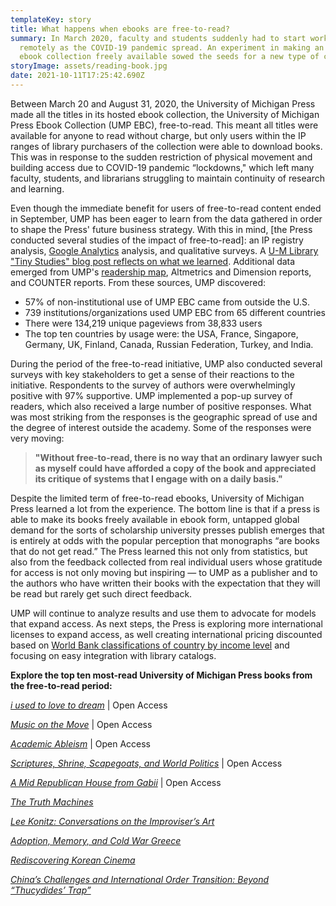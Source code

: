 ```yaml
---
templateKey: story
title: What happens when ebooks are free-to-read?
summary: In March 2020, faculty and students suddenly had to start working
  remotely as the COVID-19 pandemic spread. An experiment in making an
  ebook collection freely available sowed the seeds for a new type of collaborative ebook collection.
storyImage: assets/reading-book.jpg
date: 2021-10-11T17:25:42.690Z
---
```

Between March 20 and August 31, 2020, the University of Michigan Press made all the titles in its hosted ebook collection, the University of Michigan Press Ebook Collection (UMP EBC), free-to-read. This meant all titles were available for anyone to read without charge, but only users within the IP ranges of library purchasers of the collection were able to download books. This was in response to the sudden restriction of physical movement and building access due to COVID-19 pandemic “lockdowns," which left many faculty, students, and librarians struggling to maintain continuity of research and learning. 

Even though the immediate benefit for users of free-to-read content ended in September, UMP has been eager to learn from the data gathered in order to shape the Press' future business strategy. With this in mind, \[the Press conducted several studies of the impact of free-to-read]: an IP registry analysis, [Google Analytics](https://www.fulcrum.org/michigan/statistics?locale=en#analytics) analysis, and qualitative surveys. A [U-M Library "Tiny Studies" blog post reflects on what we learned](https://apps.lib.umich.edu/blogs/tiny-studies/what-happens-when-ebooks-are-free-read). Additional data emerged from UMP's [readership map](https://www.fulcrum.org/michigan/statistics?locale=en), Altmetrics and Dimension reports, and COUNTER reports. From these sources, UMP discovered:

* 57% of non-institutional use of UMP EBC came from outside the U.S.
* 739 institutions/organizations used UMP EBC from 65 different countries
* There were 134,219 unique pageviews from 38,833 users
* The top ten countries by usage were: the USA, France, Singapore, Germany, UK, Finland, Canada, Russian Federation, Turkey, and India.

During the period of the free-to-read initiative, UMP also conducted several surveys with key stakeholders to get a sense of their reactions to the initiative. Respondents to the survey of authors were overwhelmingly positive with 97% supportive. UMP  implemented a pop-up survey of readers, which also received a large number of positive responses. What was most striking from the responses is the geographic spread of use and the degree of interest outside the academy. Some of the responses were very moving:

> **"Without free-to-read, there is no way that an ordinary lawyer such as myself could have afforded a copy of the book and appreciated its critique of systems that I engage with on a daily basis."**

Despite the limited term of free-to-read ebooks, University of Michigan Press learned a lot from the experience. The bottom line is that if a press is able to make its books freely available in ebook form, untapped global demand for the sorts of scholarship university presses publish emerges that is entirely at odds with the popular perception that monographs “are books that do not get read.” The Press learned this not only from statistics, but also from the feedback collected from real individual users whose gratitude for access is not only moving but inspiring — to UMP as a publisher and to the authors who have written their books with the expectation that they will be read but rarely get such direct feedback. 

UMP will continue to analyze results and use them to advocate for models that expand access. As next steps, the Press is exploring more international licenses to expand access, as well creating international pricing discounted based on [World Bank classifications of country by income level](https://blogs.worldbank.org/opendata/new-world-bank-country-classifications-income-level-2020-2021) and focusing on easy integration with library catalogs.

**Explore the top ten most-read University of Michigan Press books from the free-to-read period:** 

*[i used to love to dream](https://doi.org/10.3998/mpub.11738372)* | Open Access

*[Music on the Move](https://doi.org/10.3998/mpub.9853855)* | Open Access

*[Academic Ableism](https://doi.org/10.3998/mpub.9708722)* | Open Access

*[Scriptures, Shrine, Scapegoats, and World Politics](https://doi.org/10.3998/mpub.11353856)* | Open Access

*[A Mid Republican House from Gabii](https://doi.org/10.3998/mpub.9231782)* | Open Access

*[The Truth Machines](https://doi.org/10.3998/mpub.9729771)*

*[Lee Konitz: Conversations on the Improviser’s Art](https://doi.org/10.3998/mpub.130264)*

*[Adoption, Memory, and Cold War Greece](https://doi.org/10.3998/mpub.11333937)*

*[Rediscovering Korean Cinema](https://doi.org/10.3998/mpub.10027126)*

*[China’s Challenges and International Order Transition: Beyond “Thucydides’ Trap”](https://doi.org/10.3998/mpub.11353648)*